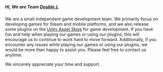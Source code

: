 ##### Hi, We are Team [Double.L](https://double-l-stu.github.io)        
We are a small independent game development team. We primarily focus on developing games for Steam and mobile platforms, and we also release some plugins on the [Unity Asset Store](https://prf.hn/click/camref:1011lrgAB/destination:https://assetstore.unity.com/top-assets/top-paid) for game development. If you have fun and help when playing our games or using our plugins, this will encourage us to continue to work hard to move forward. Additionally, if you encounter any issues while playing our games or using our plugins, we would be more than happy to assist you. Please feel free to contact us anytime.                

We sincerely appreciate your time and support.              
